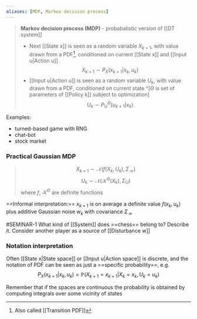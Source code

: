 ```yaml
---
aliases: [MDP, Markov decision process]
---
```


> **Markov decision process (MDP)** - probabalistic version of [[DT system]]
> - Next [[State x]] is seen as a random variable $X_{k+1}$, with value drawn from a PDF[^1], conditioned on current [[State x]] and [[Input u|Action u]] 
> $$X_{k+1} \sim P_X(x_{k+1}|x_k,u_k)$$
> - [[Input u|Action u]] is seen as a random variable $U_{k}$, with value drawn from a PDF, conditioned on current state ^[$\Theta$ is set of parameters of [[Policy k]] subject to optimization]
> $$U_{k} \sim P^{\Theta}_U(u_{k+1}|x_k)$$

Examples:
- turned-based game with RNG
- chat-bot
- stock market

### Practical Gaussian MDP
> $$X_{k+1} \sim \mathcal{N}(f(X_{k}, U_{k}), \Sigma_\mathcal{W})$$
> $$U_{k} \sim \mathcal{N}(\mathcal{K}^{\Theta}(X_{k}), \Sigma_U)$$
> where $f$, $\mathcal{K}^{\Theta}$ are definite functions

==Informal interpretation:== $x_{k+1}$ is on average a definite value $f(x_k, u_k)$ plus additive Gaussian noise $w_k$ with covariance $\Sigma_\mathcal{W}$

#SEMINAR-1 What kind of [[System]] does ==chess== belong to? Describe it. Consider another player as a source of [[Disturbance w]]

### Notation interpretation
Often [[State x|State space]] or [[Input u|Action space]] is discrete, and the notation of PDF can be seen as just a ==specific probability==, e.g.
$$P_X(x_{k+1}|x_k,u_k) = \mathbb{P}(X_{k+1} = x_{k+1} | X_{k} = x_k, U_k = u_k)$$

Remember that if the spaces are continuous the probability is obtained by computing integrals over some vicinity of states

[^1]: Also called [[Transition PDF]]